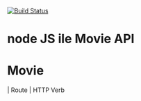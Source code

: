 [![Build Status](https://api.travis-ci.org/ibrahimd1/node-api.svg)](https://travis-ci.org/ibrahimd1/node-api)

# node JS ile Movie API

# Movie

| Route | HTTP Verb
